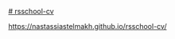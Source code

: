 [# rsschool-cv](https://nastassiastelmakh.github.io/rsschool-cv/cv)

https://nastassiastelmakh.github.io/rsschool-cv/
